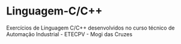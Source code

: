 # Linguagem-C/C++
Exercícios de Linguagem C/C++ desenvolvidos no curso técnico de Automação Industrial - ETECPV - Mogi das Cruzes

